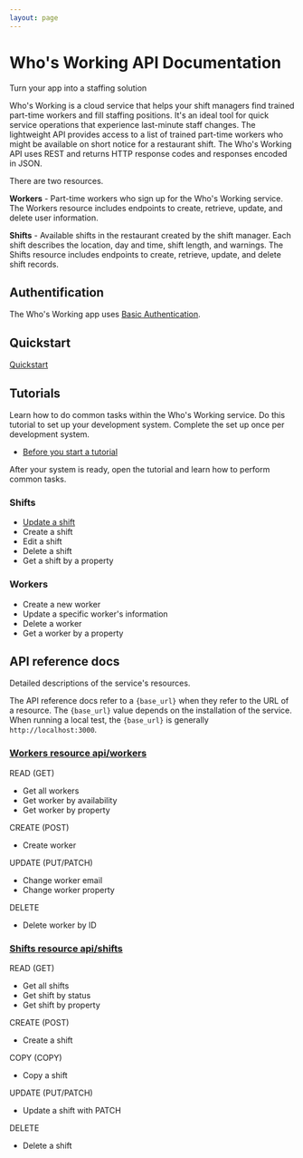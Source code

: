 ```yaml
---
layout: page
---
```


# Who's Working API Documentation

Turn your app into a staffing solution

Who's Working is a cloud service that helps your shift managers find trained part-time workers and fill staffing positions. It's an ideal tool for quick service operations that experience last-minute staff changes. The lightweight API provides access to a list of trained part-time workers who might be available on short notice for a restaurant shift. The Who's Working API uses REST and returns HTTP response codes and responses encoded in JSON.

There are two resources.

**Workers** - Part-time workers who sign up for the Who's Working service. The Workers resource includes endpoints to create, retrieve, update, and delete user information.

**Shifts** - Available shifts in the restaurant created by the shift manager. Each shift describes the location, day and time, shift length, and warnings. The Shifts resource includes endpoints to create, retrieve, update, and delete shift records.

## Authentification

The Who's Working app uses [Basic Authentication](api/basic_auth.md).

## Quickstart

[Quickstart](update-shift.md)

## Tutorials

Learn how to do common tasks within the Who's Working service. Do this tutorial to set up your development system. Complete the set up once per development system.

* [Before you start a tutorial](x)

After your system is ready, open the tutorial and learn how to perform common tasks.

### Shifts

* [Update a shift](tutorials/update-a-shift.md)
* Create a shift
* Edit a shift
* Delete a shift
* Get a shift by a property

### Workers

* Create a new worker
* Update a specific worker's information
* Delete a worker
* Get a worker by a property

## API reference docs

Detailed descriptions of the service's resources.

The API reference docs refer to a `{base_url}` when they refer to the URL of a resource. The `{base_url}` value depends
on the installation of the service. When running a local test, the `{base_url}` is generally `http://localhost:3000`.

### [Workers resource api/workers](api/workers)

READ (GET)

* Get all workers
* Get worker by availability
* Get worker by property

CREATE (POST)

* Create worker

UPDATE (PUT/PATCH)

* Change worker email
* Change worker property

DELETE

* Delete worker by ID

### [Shifts resource api/shifts](api/shifts)

READ (GET)

* Get all shifts
* Get shift by status
* Get shift by property

CREATE (POST)

* Create a shift

COPY (COPY)

* Copy a shift

UPDATE (PUT/PATCH)

* Update a shift with PATCH

DELETE

* Delete a shift
